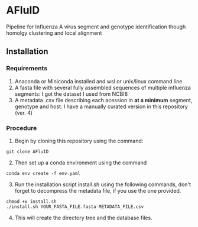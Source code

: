 # AFluID
Pipeline for Influenza A virus segment and genotype identification though homolgy clustering and local alignment

## Installation

### Requirements
1. Anaconda or Miniconda installed and wsl or unix/linux command line
2. A fasta file with several fully assembled sequences of multiple influenza segments: I got the dataset I used from NCBI8
3. A metadata .csv file describing each acession in **at a minimum** segment, genotype and host. I have a manually curated version in this repository (ver. 4)

### Procedure
1. Begin by cloning this repository using the command:
```
git clone AFluID
```
2. Then set up a conda environment using the command
```
conda env create -f env.yaml
```
3. Run the installation script install.sh using the following commands, don't forget to decompress the metadata file, if you use the one provided.
```
chmod +x install.sh
./install.sh YOUR_FASTA_FILE.fasta METADATA_FILE.csv
``` 
4. This will create the directory tree and the database files.
